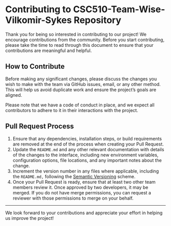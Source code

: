 # Contributing to CSC510-Team-Wise-Vilkomir-Sykes Repository

Thank you for being so interested in contributing to our project! We encourage contributions from the community. Before you start contributing, please take the time to read through this document to ensure that your contributions are meaningful and helpful.

## How to Contribute

Before making any significant changes, please discuss the changes you wish to make with the team via GitHub issues, email, or any other method. This will help us avoid duplicate work and ensure the project’s goals are aligned.

Please note that we have a code of conduct in place, and we expect all contributors to adhere to it in their interactions with the project.

## Pull Request Process

1. Ensure that any dependencies, installation steps, or build requirements are removed at the end of the process when creating your Pull Request.
2. Update the `README.md` and any other relevant documentation with details of the changes to the interface, including new environment variables, configuration options, file locations, and any important notes about the change.
3. Increment the version number in any files where applicable, including the `README.md,` following the [Semantic Versioning](http://semver.org/) scheme.
4. Once your Pull Request is ready, ensure that at least two other team members review it. Once approved by two developers, it may be merged. If you do not have merge permissions, you can request a reviewer with those permissions to merge on your behalf.

---

We look forward to your contributions and appreciate your effort in helping us improve the project!
